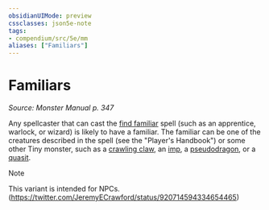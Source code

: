 ```yaml
---
obsidianUIMode: preview
cssclasses: json5e-note
tags:
- compendium/src/5e/mm
aliases: ["Familiars"]
---
```

# Familiars
*Source: Monster Manual p. 347* 

Any spellcaster that can cast the [find familiar](5E2014官方资源/spells/find-familiar.md) spell (such as an apprentice, warlock, or wizard) is likely to have a familiar. The familiar can be one of the creatures described in the spell (see the "Player's Handbook") or some other Tiny monster, such as a [crawling claw](5E2014官方资源/bestiary/undead/crawling-claw.md), an [imp](5E2014官方资源/bestiary/fiend/imp.md), a [pseudodragon](5E2014官方资源/bestiary/dragon/pseudodragon.md), or a [quasit](5E2014官方资源/bestiary/fiend/quasit.md).

> [!note]
> This variant is intended for NPCs. (https://twitter.com/JeremyECrawford/status/920714594334654465)